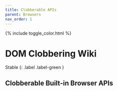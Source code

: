 ```yaml
---
title: Clobberable APIs
parent: Browsers
nav_order: 1
---
```


{% include toggle_color.html %}

# DOM Clobbering Wiki

Stable
{: .label .label-green }


## Clobberable Built-in Browser APIs

